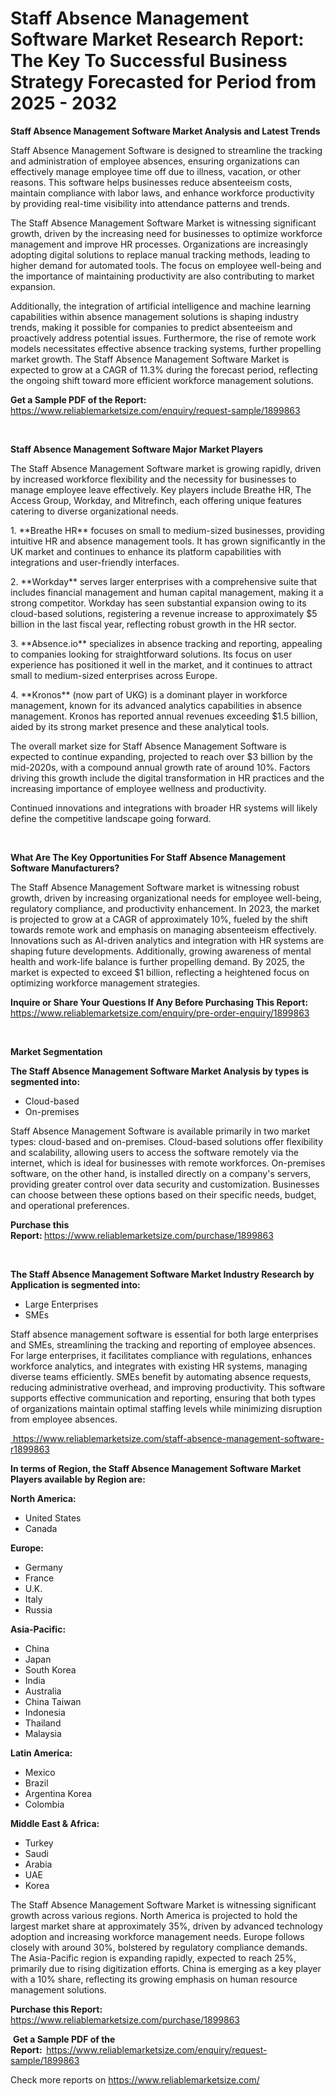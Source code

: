 <p><h1>Staff Absence Management Software Market Research Report: The Key To Successful Business Strategy Forecasted for Period from 2025 - 2032</h1></p><p><strong>Staff Absence Management Software Market Analysis and Latest Trends</strong></p>
<p><p>Staff Absence Management Software is designed to streamline the tracking and administration of employee absences, ensuring organizations can effectively manage employee time off due to illness, vacation, or other reasons. This software helps businesses reduce absenteeism costs, maintain compliance with labor laws, and enhance workforce productivity by providing real-time visibility into attendance patterns and trends.</p><p>The Staff Absence Management Software Market is witnessing significant growth, driven by the increasing need for businesses to optimize workforce management and improve HR processes. Organizations are increasingly adopting digital solutions to replace manual tracking methods, leading to higher demand for automated tools. The focus on employee well-being and the importance of maintaining productivity are also contributing to market expansion.</p><p>Additionally, the integration of artificial intelligence and machine learning capabilities within absence management solutions is shaping industry trends, making it possible for companies to predict absenteeism and proactively address potential issues. Furthermore, the rise of remote work models necessitates effective absence tracking systems, further propelling market growth. The Staff Absence Management Software Market is expected to grow at a CAGR of 11.3% during the forecast period, reflecting the ongoing shift toward more efficient workforce management solutions.</p></p>
<p><strong>Get a Sample PDF of the Report:&nbsp;</strong> <a href="https://www.reliablemarketsize.com/enquiry/request-sample/1899863?utm_campaign=2003&utm_medium=2&utm_source=Github&utm_content=ia&utm_term=10032025&utm_id=staff-absence-management-software">https://www.reliablemarketsize.com/enquiry/request-sample/1899863</a></p>
<p>&nbsp;</p>
<p><strong>Staff Absence Management Software Major Market Players</strong></p>
<p><p>The Staff Absence Management Software market is growing rapidly, driven by increased workforce flexibility and the necessity for businesses to manage employee leave effectively. Key players include Breathe HR, The Access Group, Workday, and Mitrefinch, each offering unique features catering to diverse organizational needs.</p><p>1. **Breathe HR** focuses on small to medium-sized businesses, providing intuitive HR and absence management tools. It has grown significantly in the UK market and continues to enhance its platform capabilities with integrations and user-friendly interfaces.</p><p>2. **Workday** serves larger enterprises with a comprehensive suite that includes financial management and human capital management, making it a strong competitor. Workday has seen substantial expansion owing to its cloud-based solutions, registering a revenue increase to approximately $5 billion in the last fiscal year, reflecting robust growth in the HR sector.</p><p>3. **Absence.io** specializes in absence tracking and reporting, appealing to companies looking for straightforward solutions. Its focus on user experience has positioned it well in the market, and it continues to attract small to medium-sized enterprises across Europe.</p><p>4. **Kronos** (now part of UKG) is a dominant player in workforce management, known for its advanced analytics capabilities in absence management. Kronos has reported annual revenues exceeding $1.5 billion, aided by its strong market presence and these analytical tools.</p><p>The overall market size for Staff Absence Management Software is expected to continue expanding, projected to reach over $3 billion by the mid-2020s, with a compound annual growth rate of around 10%. Factors driving this growth include the digital transformation in HR practices and the increasing importance of employee wellness and productivity. </p><p>Continued innovations and integrations with broader HR systems will likely define the competitive landscape going forward.</p></p>
<p>&nbsp;</p>
<p><strong>What Are The Key Opportunities For Staff Absence Management Software Manufacturers?</strong></p>
<p><p>The Staff Absence Management Software market is witnessing robust growth, driven by increasing organizational needs for employee well-being, regulatory compliance, and productivity enhancement. In 2023, the market is projected to grow at a CAGR of approximately 10%, fueled by the shift towards remote work and emphasis on managing absenteeism effectively. Innovations such as AI-driven analytics and integration with HR systems are shaping future developments. Additionally, growing awareness of mental health and work-life balance is further propelling demand. By 2025, the market is expected to exceed $1 billion, reflecting a heightened focus on optimizing workforce management strategies.</p></p>
<p><strong>Inquire or Share Your Questions If Any Before Purchasing This Report:</strong> <a href="https://www.reliablemarketsize.com/enquiry/pre-order-enquiry/1899863?utm_campaign=2003&utm_medium=2&utm_source=Github&utm_content=ia&utm_term=10032025&utm_id=staff-absence-management-software">https://www.reliablemarketsize.com/enquiry/pre-order-enquiry/1899863</a></p>
<p>&nbsp;</p>
<p><strong>Market Segmentation</strong></p>
<p><strong>The Staff Absence Management Software Market Analysis by types is segmented into:</strong></p>
<p><ul><li>Cloud-based</li><li>On-premises</li></ul></p>
<p><p>Staff Absence Management Software is available primarily in two market types: cloud-based and on-premises. Cloud-based solutions offer flexibility and scalability, allowing users to access the software remotely via the internet, which is ideal for businesses with remote workforces. On-premises software, on the other hand, is installed directly on a company's servers, providing greater control over data security and customization. Businesses can choose between these options based on their specific needs, budget, and operational preferences.</p></p>
<p><strong>Purchase this Report:&nbsp;</strong><a href="https://www.reliablemarketsize.com/purchase/1899863?utm_campaign=2003&utm_medium=2&utm_source=Github&utm_content=ia&utm_term=10032025&utm_id=staff-absence-management-software">https://www.reliablemarketsize.com/purchase/1899863</a></p>
<p>&nbsp;</p>
<p><strong>The Staff Absence Management Software Market Industry Research by Application is segmented into:</strong></p>
<p><ul><li>Large Enterprises</li><li>SMEs</li></ul></p>
<p><p>Staff absence management software is essential for both large enterprises and SMEs, streamlining the tracking and reporting of employee absences. For large enterprises, it facilitates compliance with regulations, enhances workforce analytics, and integrates with existing HR systems, managing diverse teams efficiently. SMEs benefit by automating absence requests, reducing administrative overhead, and improving productivity. This software supports effective communication and reporting, ensuring that both types of organizations maintain optimal staffing levels while minimizing disruption from employee absences.</p></p>
<p><a href="https://www.reliablemarketsize.com/staff-absence-management-software-r1899863?utm_campaign=2003&utm_medium=2&utm_source=Github&utm_content=ia&utm_term=10032025&utm_id=staff-absence-management-software">&nbsp;https://www.reliablemarketsize.com/staff-absence-management-software-r1899863</a></p>
<p><strong>In terms of Region, the Staff Absence Management Software Market Players available by Region are:</strong></p>
<p>
    <p> <strong> North America: </strong>
        <ul>
            <li>United States</li>
            <li>Canada</li>
        </ul>
        </p> 
    <p> <strong> Europe: </strong>
        <ul>
            <li>Germany</li>
            <li>France</li>
            <li>U.K.</li>
            <li>Italy</li>
            <li>Russia</li>
        </ul>
        </p> 
    <p> <strong> Asia-Pacific: </strong>
        <ul>
            <li>China</li>
            <li>Japan</li>
            <li>South Korea</li>
            <li>India</li>
            <li>Australia</li>
            <li>China Taiwan</li>
            <li>Indonesia</li>
            <li>Thailand</li>
            <li>Malaysia</li>
        </ul>
        </p> 
    <p> <strong> Latin America: </strong>
        <ul>
            <li>Mexico</li>
            <li>Brazil</li>
            <li>Argentina Korea</li>
            <li>Colombia</li>
        </ul>
        </p> 
    <p> <strong> Middle East & Africa: </strong>
        <ul>
            <li>Turkey</li>
            <li>Saudi</li>
            <li>Arabia</li>
            <li>UAE</li>
            <li>Korea</li>
        </ul>
    </p>
    </p>
<p><p>The Staff Absence Management Software Market is witnessing significant growth across various regions. North America is projected to hold the largest market share at approximately 35%, driven by advanced technology adoption and increasing workforce management needs. Europe follows closely with around 30%, bolstered by regulatory compliance demands. The Asia-Pacific region is expanding rapidly, expected to reach 25%, primarily due to rising digitization efforts. China is emerging as a key player with a 10% share, reflecting its growing emphasis on human resource management solutions.</p></p>
<p><strong>Purchase this Report: </strong><a href="https://www.reliablemarketsize.com/purchase/1899863?utm_campaign=2003&utm_medium=2&utm_source=Github&utm_content=ia&utm_term=10032025&utm_id=staff-absence-management-software">https://www.reliablemarketsize.com/purchase/1899863</a></p>
<p>&nbsp;<strong>Get a Sample PDF of the Report:&nbsp;&nbsp;</strong><a href="https://www.reliablemarketsize.com/enquiry/request-sample/1899863?utm_campaign=2003&utm_medium=2&utm_source=Github&utm_content=ia&utm_term=10032025&utm_id=staff-absence-management-software">https://www.reliablemarketsize.com/enquiry/request-sample/1899863</a></p>
<p><strong></strong></p>
<p>Check more reports on <a href="https://www.reliablemarketsize.com/?utm_campaign=2003&utm_medium=2&utm_source=Github&utm_content=ia&utm_term=10032025&utm_id=staff-absence-management-software">https://www.reliablemarketsize.com/</a></p>